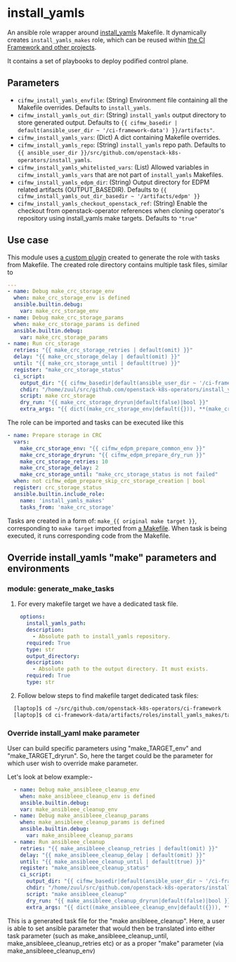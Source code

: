 # install_yamls
An ansible role wrapper around [install_yamls](https://github.com/openstack-k8s-operators/install_yamls) Makefile. It dynamically creates `install_yamls_makes` role, which can be reused within [the CI Framework and other projects](https://github.com/rdo-infra/rdo-jobs/blob/39d0647cbb20abe3aaf2baad134a0e09473e1c54/playbooks/data_plane_adoption/ci_framework_install_yamls.yaml#L5-L24).

It contains a set of playbooks to deploy podified control plane.

## Parameters
* `cifmw_install_yamls_envfile`: (String) Environment file containing all the Makefile overrides. Defaults to `install_yamls`.
* `cifmw_install_yamls_out_dir`: (String) `install_yamls` output directory to store generated output. Defaults to `{{ cifmw_basedir | default(ansible_user_dir ~ '/ci-framework-data') }}/artifacts"`.
* `cifmw_install_yamls_vars`: (Dict) A dict containing Makefile overrides.
* `cifmw_install_yamls_repo`: (String) `install_yamls` repo path. Defaults to `{{ ansible_user_dir }}/src/github.com/openstack-k8s-operators/install_yamls`.
* `cifmw_install_yamls_whitelisted_vars`: (List) Allowed variables in `cifmw_install_yamls_vars` that are not part of `install_yamls` Makefiles.
* `cifmw_install_yamls_edpm_dir`: (String) Output directory for EDPM related artifacts (OUTPUT_BASEDIR). Defaults to `{{ cifmw_install_yamls_out_dir_basedir ~ '/artifacts/edpm' }}`
* `cifmw_install_yamls_checkout_openstack_ref`: (String) Enable the checkout from openstack-operator references
when cloning operator's repository using install_yamls make targets. Defaults to `"true"`

## Use case
This module uses [a custom plugin](https://github.com/openstack-k8s-operators/ci-framework/blob/main/plugins/modules/generate_make_tasks.py) created to generate the role with tasks from Makefile.
The created role directory contains multiple task files, similar to
```YAML
---
- name: Debug make_crc_storage_env
  when: make_crc_storage_env is defined
  ansible.builtin.debug:
    var: make_crc_storage_env
- name: Debug make_crc_storage_params
  when: make_crc_storage_params is defined
  ansible.builtin.debug:
    var: make_crc_storage_params
- name: Run crc_storage
  retries: "{{ make_crc_storage_retries | default(omit) }}"
  delay: "{{ make_crc_storage_delay | default(omit) }}"
  until: "{{ make_crc_storage_until | default(true) }}"
  register: "make_crc_storage_status"
  ci_script:
    output_dir: "{{ cifmw_basedir|default(ansible_user_dir ~ '/ci-framework-data') }}/artifacts"
    chdir: "/home/zuul/src/github.com/openstack-k8s-operators/install_yamls"
    script: make crc_storage
    dry_run: "{{ make_crc_storage_dryrun|default(false)|bool }}"
    extra_args: "{{ dict((make_crc_storage_env|default({})), **(make_crc_storage_params|default({}))) }}"
```

The role can be imported and tasks can be executed like this
```YAML
- name: Prepare storage in CRC
  vars:
    make_crc_storage_env: "{{ cifmw_edpm_prepare_common_env }}"
    make_crc_storage_dryrun: "{{ cifmw_edpm_prepare_dry_run }}"
    make_crc_storage_retries: 10
    make_crc_storage_delay: 2
    make_crc_storage_until: "make_crc_storage_status is not failed"
  when: not cifmw_edpm_prepare_skip_crc_storage_creation | bool
  register: crc_storage_status
  ansible.builtin.include_role:
    name: 'install_yamls_makes'
    tasks_from: 'make_crc_storage'
```

Tasks are created in a form of: `make_{{ original make target }}`, corresponding to `make target` imported from [a Makefile](https://github.com/openstack-k8s-operators/install_yamls/blob/c8487df41bf9ddefa7989f9384e77ae9720ce9dd/Makefile#L418).
When task is being executed, it runs corresponding code from the Makefile.

## Override install_yamls "make" parameters and environments

### module: generate_make_tasks

1. For every makefile target we have a dedicated task file.

```YAML
    options:
      install_yamls_path:
      description:
        - Absolute path to install_yamls repository.
      required: True
      type: str
      output_directory:
      description:
        - Absolute path to the output directory. It must exists.
      required: True
      type: str
```

2. Follow below steps to find makefile target dedicated task files:

```Bash
  [laptop]$ cd ~/src/github.com/openstack-k8s-operators/ci-framework
  [laptop]$ cd ci-framework-data/artifacts/roles/install_yamls_makes/tasks
```

### Override install_yaml make parameter

User can build specific parameters using "make_TARGET_env"
and "make_TARGET_dryrun".
So, here the target could be the parameter for which user wish to override
make parameter.

Let's look at below example:-

  ```YAML
    - name: Debug make_ansibleee_cleanup_env
      when: make_ansibleee_cleanup_env is defined
      ansible.builtin.debug:
      var: make_ansibleee_cleanup_env
    - name: Debug make_ansibleee_cleanup_params
      when: make_ansibleee_cleanup_params is defined
      ansible.builtin.debug:
        var: make_ansibleee_cleanup_params
    - name: Run ansibleee_cleanup
      retries: "{{ make_ansibleee_cleanup_retries | default(omit) }}"
      delay: "{{ make_ansibleee_cleanup_delay | default(omit) }}"
      until: "{{ make_ansibleee_cleanup_until | default(true) }}"
      register: "make_ansibleee_cleanup_status"
      ci_script:
        output_dir: "{{ cifmw_basedir|default(ansible_user_dir ~ '/ci-framework-data') }}/artifacts"
        chdir: "/home/zuul/src/github.com/openstack-k8s-operators/install_yamls"
        script: "make ansibleee_cleanup"
        dry_run: "{{ make_ansibleee_cleanup_dryrun|default(false)|bool }}"
        extra_args: "{{ dict((make_ansibleee_cleanup_env|default({})), **(make_ansibleee_cleanup_params|default({}))) }}"
  ```

This is a generated task file for the "make ansibleee_cleanup". Here, a user
is able to set ansible parameter
that would then be translated into either task parameter (such as
make_ansibleee_cleanup_until,
make_ansibleee_cleanup_retries etc) or as a proper "make" parameter
(via make_ansibleee_cleanup_env)
